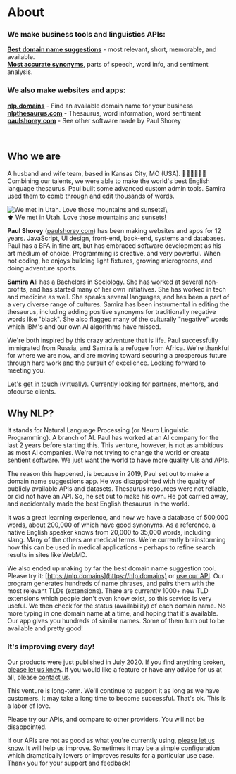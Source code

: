 # About  
  
### We make business tools and linguistics APIs:  
  
<p class="fullwidth">  
<a href="https://rapidapi.com/nlp-studio/api/domain-name-search1"><strong>Best domain name suggestions</strong></a> - most relevant, short, memorable, and available.<br/>  
<a href="https://rapidapi.com/nlp-studio/api/nlp-thesaurus1"><strong>Most accurate synonyms</strong></a>, parts of speech, word info, and sentiment analysis.  
</p>  
  
### We also make websites and apps:  
  
[**nlp.domains**](https://nlp.domains) - Find an available domain name for your business  
[**nlpthesaurus.com**](https://nlpthesaurus.com) - Thesaurus, word information, word sentiment  
[**paulshorey.com**](https://paulshorey.com) - See other software made by Paul Shorey  
  
&nbsp;  
  
## Who we are  
  
A husband and wife team, based in Kansas City, MO \(USA\). 👨🏼‍💻👩🏽‍💼 Combining our talents, we were able to make the world's best English language thesaurus. Paul built some advanced custom admin tools. Samira used them to comb through and edit thousands of words.  
  
![We met in Utah. Love those mountains and sunsets!](/images/aboutus.jpg)\  
⬆ We met in Utah. Love those mountains and sunsets!  
  
**Paul Shorey** \([paulshorey.com](https://paulshorey.com)\) has been making websites and apps for 12 years. JavaScript, UI design, front-end, back-end, systems and databases. Paul has a BFA in fine art, but has embraced software development as his art medium of choice. Programming is creative, and very powerful. When not coding, he enjoys building light fixtures, growing microgreens, and doing adventure sports.  
  
**Samira Ali** has a Bachelors in Sociology. She has worked at several non-profits, and has started many of her own initiatives. She has worked in tech and medicine as well. She speaks several languages, and has been a part of a very diverse range of cultures. Samira has been instrumental in editing the thesaurus, including adding positive synonyms for traditionally negative words like "black". She also flagged many of the culturally "negative" words which IBM's and our own AI algorithms have missed.  
  
<!-- She is now starting medical school, to be a doctor and heal people! But she will still be around to give guidance and direction in the areas of language, user perception, and design. -->  
  
We're both inspired by this crazy adventure that is life. Paul successfully immigrated from Russia, and Samira is a refugee from Africa. We're thankful for where we are now, and are moving toward securing a prosperous future through hard work and the pursuit of excellence. Looking forward to meeting you.  
  
[Let's get in touch](#contact) \(virtually\). Currently looking for partners, mentors, and ofcourse clients.  
  
## Why NLP?  
  
It stands for Natural Language Processing \(or Neuro Linguistic Programming\). A branch of AI. Paul has worked at an AI company for the last 2 years before starting this. This venture, however, is not as ambitious as most AI companies. We're not trying to change the world or create sentient software. We just want the world to have more quality UIs and APIs.  
  
The reason this happened, is because in 2019, Paul set out to make a domain name suggestions app. He was disappointed with the quality of publicly available APIs and datasets. Thesaurus resources were not reliable, or did not have an API. So, he set out to make his own. He got carried away, and accidentally made the best English thesaurus in the world.  
  
It was a great learning experience, and now we have a database of 500,000 words, about 200,000 of which have good synonyms. As a reference, a native English speaker knows from 20,000 to 35,000 words, including slang. Many of the others are medical terms. We're currently brainstorming how this can be used in medical applications - perhaps to refine search results in sites like WebMD.  
  
We also ended up making by far the best domain name suggestion tool. Please try it: [https://nlp.domains](https://nlp.domains) or [use our API](https://rapidapi.com/user/nlp-studio). Our program generates hundreds of name phrases, and pairs them with the most relevant TLDs \(extensions\). There are currently 1000+ new TLD extensions which people don't even know exist, so this service is very useful. We then check for the status \(availability\) of each domain name. No more typing in one domain name at a time, and hoping that it's available. Our app gives you hundreds of similar names. Some of them turn out to be available and pretty good!  
  
### It's improving every day!  
  
Our products were just published in July 2020. If you find anything broken, [please let us know](#contact). If you would like a feature or have any advice for us at all, please [contact us](#contact).  
  
This venture is long-term. We'll continue to support it as long as we have customers. It may take a long time to become successful. That's ok. This is a labor of love.  
  
Please try our APIs, and compare to other providers. You will not be disappointed.  
  
If our APIs are not as good as what you're currently using, [please let us know](#contact). It will help us improve. Sometimes it may be a simple configuration which dramatically lowers or improves results for a particular use case. Thank you for your support and feedback!  
